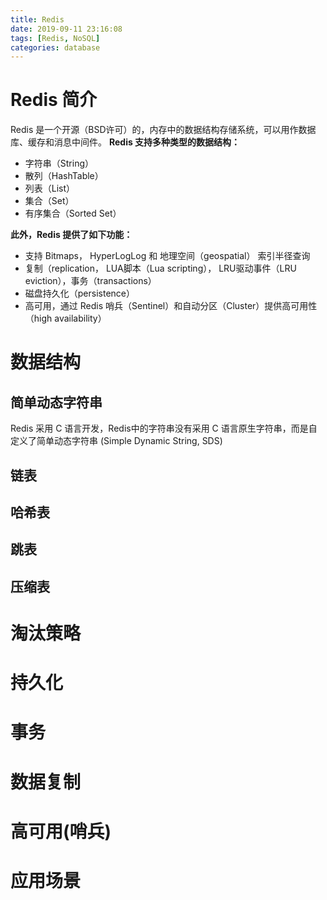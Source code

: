 ```yaml
---
title: Redis
date: 2019-09-11 23:16:08
tags: [Redis, NoSQL]
categories: database
---
```

# Redis 简介
Redis 是一个开源（BSD许可）的，内存中的数据结构存储系统，可以用作数据库、缓存和消息中间件。
**Redis 支持多种类型的数据结构：**
 - 字符串（String）
 - 散列（HashTable）
 - 列表（List）
 - 集合（Set）
 - 有序集合（Sorted Set）
   
**此外，Redis 提供了如下功能：**
 - 支持 Bitmaps， HyperLogLog 和 地理空间（geospatial） 索引半径查询
 - 复制（replication， LUA脚本（Lua scripting）， LRU驱动事件（LRU eviction），事务（transactions） 
 - 磁盘持久化（persistence）
 - 高可用，通过 Redis 哨兵（Sentinel）和自动分区（Cluster）提供高可用性（high availability）
  
# 数据结构
## 简单动态字符串 
Redis 采用 C 语言开发，Redis中的字符串没有采用 C 语言原生字符串，而是自定义了简单动态字符串 (Simple Dynamic String, SDS) 
## 链表
## 哈希表
## 跳表
## 压缩表
# 淘汰策略
# 持久化
# 事务
# 数据复制
# 高可用(哨兵)
# 应用场景